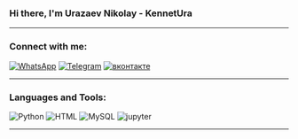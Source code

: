 ### Hi there, I'm Urazaev Nikolay - KennetUra
<hr>

### Connect with me:
[![WhatsApp](https://img.shields.io/badge/WhatsApp-090909?style=for-the-badge&logo=whatsapp&logoColor=31F313)](https://wa.me/79521677813)
[![Telegram](https://img.shields.io/badge/Telegram-090909?style=for-the-badge&logo=Telegram&logoColor=34ADF3)](https://t.me/urazaevnn)
[![вконтакте](https://img.shields.io/badge/вконтакте-090909.svg?&style=for-the-badge&logo=vk&logoColor=438FF3)](https://vk.com/kennetprk)
<hr>

### Languages and Tools:
![Python](https://img.shields.io/badge/Python-090909?style=for-the-badge&logo=python&logoColor=438FF3)
![HTML](https://img.shields.io/badge/HTML-090909?style=for-the-badge&logo=html5&logoColor=CB531C)
![MySQL](https://img.shields.io/badge/MySQL-090909?style=for-the-badge&logo=mysql&logoColor=blue)
![jupyter](https://img.shields.io/badge/-jupyter-090909?style=for-the-badge&logo=jupyter&logoColor=F3A251)
<hr>

